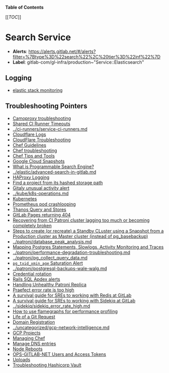 <!-- MARKER: do not edit this section directly. Edit services/service-catalog.yml then run scripts/generate-docs -->

**Table of Contents**

[[_TOC_]]

# Search Service

* **Alerts**: <https://alerts.gitlab.net/#/alerts?filter=%7Btype%3D%22search%22%2C%20tier%3D%22inf%22%7D>
* **Label**: gitlab-com/gl-infra/production~"Service::Elasticsearch"

## Logging

* [elastic stack monitoring](https://00a4ef3362214c44a044feaa539b4686.us-central1.gcp.cloud.es.io:9243/app/monitoring#/overview?_g=(cluster_uuid:D31oWYIkTUWCDPHigrPwHg))

## Troubleshooting Pointers

* [Camoproxy troubleshooting](../camoproxy/camoproxy.md)
* [Shared CI Runner Timeouts](../ci-runners/ci-runner-timeouts.md)
* [../ci-runners/service-ci-runners.md](../ci-runners/service-ci-runners.md)
* [Cloudflare Logs](../cloudflare/logging.md)
* [CloudFlare Troubleshooting](../cloudflare/troubleshooting.md)
* [Chef Guidelines](../config_management/chef-guidelines.md)
* [Chef troubleshooting](../config_management/chef-troubleshooting.md)
* [Chef Tips and Tools](../config_management/chef-workflow.md)
* [Google Cloud Snapshots](../disaster-recovery/gcp-snapshots.md)
* [What is Programmable Search Engine?](../docs.gitlab.com/programmableSearch.md)
* [../elastic/advanced-search-in-gitlab.md](../elastic/advanced-search-in-gitlab.md)
* [HAProxy Logging](../frontend/haproxy-logging.md)
* [Find a project from its hashed storage path](../gitaly/find-project-from-hashed-storage.md)
* [Gitaly unusual activity alert](../gitaly/gitaly-unusual-activity.md)
* [../kube/k8s-operations.md](../kube/k8s-operations.md)
* [Kubernetes](../kube/kubernetes.md)
* [Prometheus pod crashlooping](../monitoring/prometheus-pod-crashlooping.md)
* [Thanos Query and Stores](../monitoring/thanos-query.md)
* [GitLab Pages returning 404](../pages/gitlab-pages.md)
* [Recovering from CI Patroni cluster lagging too much or becoming completely broken](../patroni-ci/recovering_patroni_ci_intense_lagging_or_replication_stopped.md)
* [Steps to create (or recreate) a Standby CLuster using a Snapshot from a Production cluster as Master cluster (instead of pg_basebackup)](../patroni/build_cluster_from_snapshot.md)
* [../patroni/database_peak_analysis.md](../patroni/database_peak_analysis.md)
* [Mapping Postgres Statements, Slowlogs, Activity Monitoring and Traces](../patroni/mapping_statements.md)
* [../patroni/performance-degradation-troubleshooting.md](../patroni/performance-degradation-troubleshooting.md)
* [../patroni/pg_collect_query_data.md](../patroni/pg_collect_query_data.md)
* [`pg_txid_xmin_age` Saturation Alert](../patroni/pg_xid_xmin_age_alert.md)
* [../patroni/postgresql-backups-wale-walg.md](../patroni/postgresql-backups-wale-walg.md)
* [Credential rotation](../patroni/postgresql-role-credential-rotation.md)
* [Rails SQL Apdex alerts](../patroni/rails-sql-apdex-slow.md)
* [Handling Unhealthy Patroni Replica](../patroni/unhealthy_patroni_node_handling.md)
* [Praefect error rate is too high](../praefect/praefect-error-rate.md)
* [A survival guide for SREs to working with Redis at GitLab](../redis/redis-survival-guide-for-sres.md)
* [A survival guide for SREs to working with Sidekiq at GitLab](../sidekiq/sidekiq-survival-guide-for-sres.md)
* [../sidekiq/sidekiq_error_rate_high.md](../sidekiq/sidekiq_error_rate_high.md)
* [How to use flamegraphs for performance profiling](../tutorials/how_to_use_flamegraphs_for_perf_profiling.md)
* [Life of a Git Request](../tutorials/overview_life_of_a_git_request.md)
* [Domain Registration](../uncategorized/domain-registration.md)
* [../uncategorized/gcp-network-intelligence.md](../uncategorized/gcp-network-intelligence.md)
* [GCP Projects](../uncategorized/gcp-project.md)
* [Managing Chef](../uncategorized/manage-chef.md)
* [Manage DNS entries](../uncategorized/manage-dns-entries.md)
* [Node Reboots](../uncategorized/node-reboots.md)
* [OPS-GITLAB-NET Users and Access Tokens](../uncategorized/ops-gitlab-net-pat.md)
* [Uploads](../uncategorized/uploads.md)
* [Troubleshooting Hashicorp Vault](../vault/troubleshooting.md)
<!-- END_MARKER -->

<!-- ## Summary -->

<!-- ## Architecture -->

<!-- ## Performance -->

<!-- ## Scalability -->

<!-- ## Availability -->

<!-- ## Durability -->

<!-- ## Security/Compliance -->

<!-- ## Monitoring/Alerting -->

<!-- ## Links to further Documentation -->
